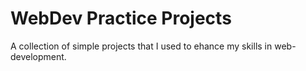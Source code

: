 # WebDev Practice Projects
 A collection of simple projects that I used to ehance my skills in web-development. 
